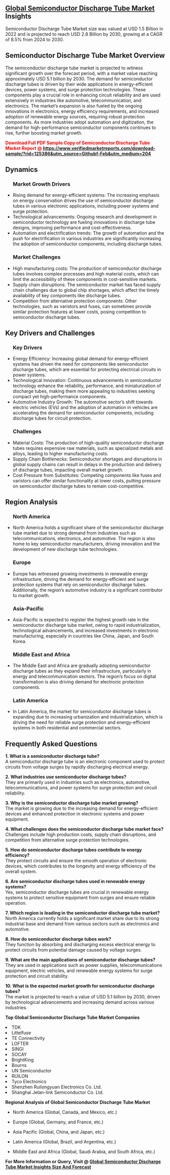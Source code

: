 <h2><a href="https://www.verifiedmarketreports.com/download-sample/?rid=125386&amp;utm_source=Githubf&amp;utm_medium=204" target="_blank">Global Semiconductor Discharge Tube Market</a> Insights</h2><p>Semiconductor Discharge Tube Market size was valued at USD 1.5 Billion in 2022 and is projected to reach USD 2.8 Billion by 2030, growing at a CAGR of 8.5% from 2024 to 2030.</p><p> <h2>Semiconductor Discharge Tube Market Overview</h2> <p>The semiconductor discharge tube market is projected to witness significant growth over the forecast period, with a market value reaching approximately USD 5.1 billion by 2030. The demand for semiconductor discharge tubes is driven by their wide applications in energy-efficient devices, power systems, and surge protection technologies. These components play a crucial role in enhancing circuit reliability and are used extensively in industries like automotive, telecommunication, and electronics. The market’s expansion is also fueled by the ongoing innovations in electronics, energy efficiency requirements, and increased adoption of renewable energy sources, requiring robust protection components. As more industries adopt automation and digitization, the demand for high-performance semiconductor components continues to rise, further boosting market growth.</p> <p><strong><p><span class=""><span style="color: #ff0000;"><strong>Download Full PDF Sample Copy of Semiconductor Discharge Tube Market Report</strong> @ </span><a href="https://www.verifiedmarketreports.com/download-sample/?rid=125386&amp;utm_source=Githubf-Feb&amp;utm_medium=204" target="_blank">https://www.verifiedmarketreports.com/download-sample/?rid=125386&amp;utm_source=Githubf-Feb&amp;utm_medium=204</a></span></p></strong></p> <h2>Dynamics</h2> <ul> <h3>Market Growth Drivers</h3> <li>Rising demand for energy-efficient systems: The increasing emphasis on energy conservation drives the use of semiconductor discharge tubes in various electronic applications, including power systems and surge protection.</li> <li>Technological advancements: Ongoing research and development in semiconductor technology are fueling innovations in discharge tube designs, improving performance and cost-effectiveness.</li> <li>Automation and electrification trends: The growth of automation and the push for electrification in various industries are significantly increasing the adoption of semiconductor components, including discharge tubes.</li> <h3>Market Challenges</h3> <li>High manufacturing costs: The production of semiconductor discharge tubes involves complex processes and high material costs, which can limit the accessibility of these components in cost-sensitive markets.</li> <li>Supply chain disruptions: The semiconductor market has faced supply chain challenges due to global chip shortages, which affect the timely availability of key components like discharge tubes.</li> <li>Competition from alternative protection components: Other technologies, such as varistors and fuses, can sometimes provide similar protection features at lower costs, posing competition to semiconductor discharge tubes.</li> </ul> <h2>Key Drivers and Challenges</h2> <ul> <h3>Key Drivers</h3> <li>Energy Efficiency: Increasing global demand for energy-efficient systems has driven the need for components like semiconductor discharge tubes, which are essential for protecting electrical circuits in power systems.</li> <li>Technological Innovation: Continuous advancements in semiconductor technology enhance the reliability, performance, and miniaturization of discharge tubes, making them more appealing to industries seeking compact yet high-performance components.</li> <li>Automotive Industry Growth: The automotive sector’s shift towards electric vehicles (EVs) and the adoption of automation in vehicles are accelerating the demand for semiconductor components, including discharge tubes for circuit protection.</li> <h3>Challenges</h3> <li>Material Costs: The production of high-quality semiconductor discharge tubes requires expensive raw materials, such as specialized metals and alloys, leading to higher manufacturing costs.</li> <li>Supply Chain Bottlenecks: Semiconductor shortages and disruptions in global supply chains can result in delays in the production and delivery of discharge tubes, impacting overall market growth.</li> <li>Cost Pressure from Substitutes: Competing components like fuses and varistors can offer similar functionality at lower costs, putting pressure on semiconductor discharge tubes to remain cost-competitive.</li> </ul> <h2>Region Analysis</h2> <ul> <h3>North America</h3> <li>North America holds a significant share of the semiconductor discharge tube market due to strong demand from industries such as telecommunications, electronics, and automotive. The region is also home to key semiconductor manufacturers, driving innovation and the development of new discharge tube technologies.</li> <h3>Europe</h3> <li>Europe has witnessed growing investments in renewable energy infrastructure, driving the demand for energy-efficient and surge protection systems that rely on semiconductor discharge tubes. Additionally, the region’s automotive industry is a significant contributor to market growth.</li> <h3>Asia-Pacific</h3> <li>Asia-Pacific is expected to register the highest growth rate in the semiconductor discharge tube market, owing to rapid industrialization, technological advancements, and increased investments in electronic manufacturing, especially in countries like China, Japan, and South Korea.</li> <h3>Middle East and Africa</h3> <li>The Middle East and Africa are gradually adopting semiconductor discharge tubes as they expand their infrastructure, particularly in energy and telecommunication sectors. The region’s focus on digital transformation is also driving demand for electronic protection components.</li> <h3>Latin America</h3> <li>In Latin America, the market for semiconductor discharge tubes is expanding due to increasing urbanization and industrialization, which is driving the need for reliable surge protection and energy-efficient systems in both residential and commercial sectors.</li> </ul> <h2>Frequently Asked Questions</h2> <p><strong>1. What is a semiconductor discharge tube?</strong> <br> A semiconductor discharge tube is an electronic component used to protect circuits from voltage surges by rapidly discharging electrical energy.</p> <p><strong>2. What industries use semiconductor discharge tubes?</strong> <br> They are primarily used in industries such as electronics, automotive, telecommunications, and power systems for surge protection and circuit reliability.</p> <p><strong>3. Why is the semiconductor discharge tube market growing?</strong> <br> The market is growing due to the increasing demand for energy-efficient devices and enhanced protection in electronic systems and power equipment.</p> <p><strong>4. What challenges does the semiconductor discharge tube market face?</strong> <br> Challenges include high production costs, supply chain disruptions, and competition from alternative surge protection technologies.</p> <p><strong>5. How do semiconductor discharge tubes contribute to energy efficiency?</strong> <br> They protect circuits and ensure the smooth operation of electronic devices, which contributes to the longevity and energy efficiency of the overall system.</p> <p><strong>6. Are semiconductor discharge tubes used in renewable energy systems?</strong> <br> Yes, semiconductor discharge tubes are crucial in renewable energy systems to protect sensitive equipment from surges and ensure reliable operation.</p> <p><strong>7. Which region is leading in the semiconductor discharge tube market?</strong> <br> North America currently holds a significant market share due to its strong industrial base and demand from various sectors such as electronics and automotive.</p> <p><strong>8. How do semiconductor discharge tubes work?</strong> <br> They function by absorbing and discharging excess electrical energy to protect circuits from potential damage caused by voltage surges.</p> <p><strong>9. What are the main applications of semiconductor discharge tubes?</strong> <br> They are used in applications such as power supplies, telecommunications equipment, electric vehicles, and renewable energy systems for surge protection and circuit stability.</p> <p><strong>10. What is the expected market growth for semiconductor discharge tubes?</strong> <br> The market is projected to reach a value of USD 5.1 billion by 2030, driven by technological advancements and increasing demand across various industries.</p> </p><p><strong>Top Global Semiconductor Discharge Tube Market Companies</strong></p><div data-test-id=""><p><li>TDK</li><li> Littelfuse</li><li> TE Connectivity</li><li> LOFTER</li><li> SINGI</li><li> SOCAY</li><li> BrightKing</li><li> Bourns</li><li> UN Semiconductor</li><li> RUILON</li><li> Tyco Electronics</li><li> Shenzhen Ruilongyuan Electronics Co. Ltd.</li><li> Shanghai Jelan-link Semiconductor Co. Ltd.</li></p><div><strong>Regional Analysis of&nbsp;Global Semiconductor Discharge Tube Market</strong></div><ul><li dir="ltr"><p dir="ltr">North America&nbsp;(Global, Canada, and Mexico, etc.)</p></li><li dir="ltr"><p dir="ltr">Europe (Global, Germany, and France, etc.)</p></li><li dir="ltr"><p dir="ltr">Asia Pacific&nbsp;(Global, China, and Japan, etc.)</p></li><li dir="ltr"><p dir="ltr">Latin America&nbsp;(Global, Brazil, and Argentina, etc.)</p></li><li dir="ltr">Middle East and Africa&nbsp;(Global, Saudi Arabia, and South Africa, etc.)</li></ul><p><strong>For More Information or Query, Visit @&nbsp;</strong><strong><a href="https://www.verifiedmarketreports.com/product/global-semiconductor-discharge-tube-market-report-2019-competitive-landscape-trends-and-opportunities/?utm_source=Githubf&amp;utm_medium=204" target="_blank">Global Semiconductor Discharge Tube Market Insights Size And Forecast</a></strong></p></div>
